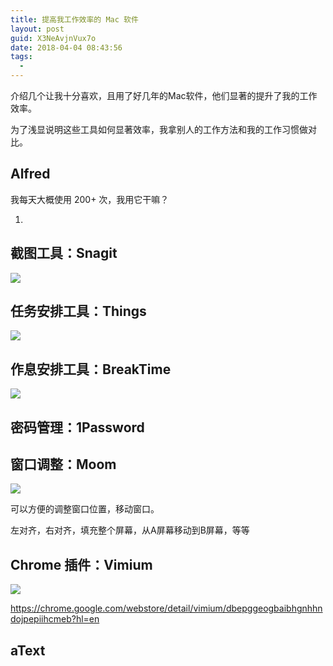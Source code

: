 ```yaml
---
title: 提高我工作效率的 Mac 软件
layout: post
guid: X3NeAvjnVux7o
date: 2018-04-04 08:43:56
tags:
  -
---
```


介绍几个让我十分喜欢，且用了好几年的Mac软件，他们显著的提升了我的工作效率。


为了浅显说明这些工具如何显著效率，我拿别人的工作方法和我的工作习惯做对比。


## Alfred

我每天大概使用 200+ 次，我用它干嘛？

1.




## 截图工具：Snagit

![](/media/files/2018/2018-04-04-snagit.jpg)


## 任务安排工具：Things

![](/media/files/2018/2018-04-04-things.jpg)


## 作息安排工具：BreakTime

![](/media/files/2018/2018-04-04-breaktime.jpg)

## 密码管理：1Password



## 窗口调整：Moom

![](/media/files/2018/2018-04-04-moom.gif)

可以方便的调整窗口位置，移动窗口。

左对齐，右对齐，填充整个屏幕，从A屏幕移动到B屏幕，等等


## Chrome 插件：Vimium

![](/media/files/2018/2018-04-04-vimium.gif)

https://chrome.google.com/webstore/detail/vimium/dbepggeogbaibhgnhhndojpepiihcmeb?hl=en



## aText









